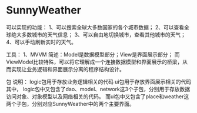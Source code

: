# SunnyWeather 
可以实现的功能：
1、可以搜索全球大多数国家的各个城市数据；
2、可以查看全球绝大多数城市的天气信息；
3、可以自由地切换城市，查看其他城市的天气；
4、可以手动刷新实时的天气。

工具：
1、MVVM
简述：Model是数据模型部分；View是界面展示部分；
而ViewModel比较特殊，可以将它理解成一个连接数据模型和界面展示的桥梁，从而实现让业务逻辑和界面展示分离的程序结构设计。

包 说明：
logic包用于存放业务逻辑相关的代码
ui包用于存放界面展示相关的代码
其中， logic包中又包含了dao、model、network这3个子包，分别用于存放数据访问对象、对象模型以及网络相关的代码。
而ui包中又包含了place和weather这两个子包，分别对应SunnyWeather中的两个主要界面。